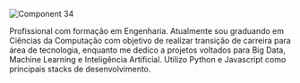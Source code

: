 ![Component 34](https://github.com/FilipeLiima/FilipeLiima/assets/131200594/3af43ee0-8407-4ee6-b328-45538bcdb8fb)



Profissional com formação em Engenharia. Atualmente sou graduando em Ciências 
da Computação com objetivo de realizar transição de carreira para área de 
tecnologia, enquanto me dedico a projetos voltados para Big Data, Machine 
Learning e Inteligência Artificial. Utilizo Python e Javascript como principais stacks de 
desenvolvimento.
